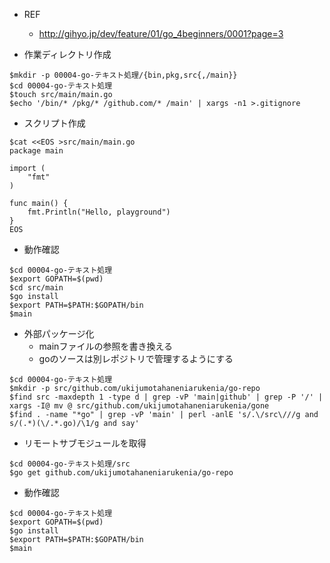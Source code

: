 - REF
  - http://gihyo.jp/dev/feature/01/go_4beginners/0001?page=3

- 作業ディレクトリ作成
```
$mkdir -p 00004-go-テキスト処理/{bin,pkg,src{,/main}}
$cd 00004-go-テキスト処理
$touch src/main/main.go
$echo '/bin/* /pkg/* /github.com/* /main' | xargs -n1 >.gitignore
```

- スクリプト作成

```
$cat <<EOS >src/main/main.go
package main

import (
	"fmt"
)

func main() {
	fmt.Println("Hello, playground")
}
EOS
```

- 動作確認

```
$cd 00004-go-テキスト処理
$export GOPATH=$(pwd)
$cd src/main
$go install
$export PATH=$PATH:$GOPATH/bin
$main
```

- 外部パッケージ化
  - mainファイルの参照を書き換える
  - goのソースは別レポジトリで管理するようにする
```
$cd 00004-go-テキスト処理
$mkdir -p src/github.com/ukijumotahaneniarukenia/go-repo
$find src -maxdepth 1 -type d | grep -vP 'main|github' | grep -P '/' | xargs -I@ mv @ src/github.com/ukijumotahaneniarukenia/gone
$find . -name "*go" | grep -vP 'main' | perl -anlE 's/.\/src\///g and s/(.*)(\/.*.go)/\1/g and say'
```

- リモートサブモジュールを取得

```
$cd 00004-go-テキスト処理/src
$go get github.com/ukijumotahaneniarukenia/go-repo
```

- 動作確認

```
$cd 00004-go-テキスト処理
$export GOPATH=$(pwd)
$go install
$export PATH=$PATH:$GOPATH/bin
$main
```
